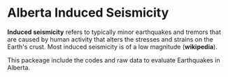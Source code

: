 # Alberta Induced Seismicity

**Induced seismicity** refers to typically minor earthquakes and tremors that are caused by human activity that alters the stresses and strains on the Earth's crust. Most induced seismicity is of a low magnitude (**wikipedia**).

This packeage include the codes and raw data to evaluate Earthquakes in Alberta.
